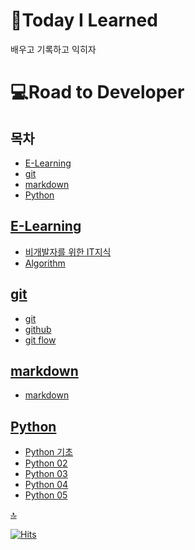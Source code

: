 # 📖Today I Learned
배우고 기록하고 익히자
# 💻Road to Developer
## 목차
* [E-Learning](#e-learning)
* [git](#git)
* [markdown](#markdown)
* [Python](#python)

## [E-Learning](/E-Learning/)
* [비개발자를 위한 IT지식](/E-Learning/%EB%B9%84%EA%B0%9C%EB%B0%9C%EC%9E%90%EB%A5%BC%20%EC%9C%84%ED%95%9C%20IT%EC%A7%80%EC%8B%9D.md)
* [Algorithm](/E-Learning/Algorithm/)

## [git](/git/)
* [git](/git/git.md)
* [github](/git/github.md)
* [git flow](/git/git_flow.md)

## [markdown](/markdown/)
* [markdown](markdown/markdown.md)

## [Python](/Python/)
* [Python 기초](/Python/Python_%EA%B8%B0%EC%B4%88.md)
* [Python 02](/Python/Python_02.md)
* [Python 03](/Python/Python_03.md)
* [Python 04](/Python/Python_04.md)
* [Python 05](/Python/Python_05.md)

[🔝](#📖today-i-learned)

[![Hits](https://hits.seeyoufarm.com/api/count/incr/badge.svg?url=https%3A%2F%2Fgithub.com%2Fiblug%2FTIL&count_bg=%2379C83D&title_bg=%23555555&icon=&icon_color=%23E7E7E7&title=hits&edge_flat=false)](https://hits.seeyoufarm.com)